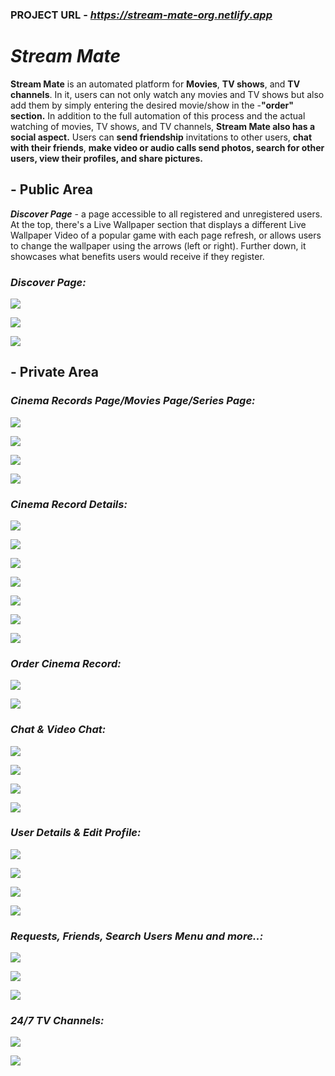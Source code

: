 ### PROJECT URL - __*https://stream-mate-org.netlify.app*__

# __*Stream Mate*__
__Stream Mate__ is an automated platform for __Movies__, __TV shows__, and __TV channels__. In it, users can not only watch any movies and TV shows but also add them by simply entering the desired movie/show in the -__"order" section.__ In addition to the full automation of this process and the actual watching of movies, TV shows, and TV channels, __Stream Mate also has a social aspect.__ Users can __send friendship__ invitations to other users, __chat with their friends__, __make video or audio calls send photos, search for other users, view their profiles, and share pictures.__

## - Public Area

__*Discover Page*__ - a page accessible to all registered and unregistered users. At the top, there's a Live Wallpaper section that displays a different Live Wallpaper Video of a popular game with each page refresh, or allows users to change the wallpaper using the arrows (left or right). Further down, it showcases what benefits users would receive if they register.

### __*Discover Page:*__

![](stream-mate-design/rsz_screenshot_7.webp)

![](stream-mate-design/rsz_screenshot_8.webp)

![](stream-mate-design/Screenshot_9.webp)


## - Private Area

### __*Cinema Records Page/Movies Page/Series Page:*__

![](stream-mate-design/rsz_screenshot_10.webp)

![](stream-mate-design/rsz_screenshot_11.webp)

![](stream-mate-design/rsz_screenshot_12.png)

![](stream-mate-design/rsz_screenshot_13.webp)


### __*Cinema Record Details:*__

![](stream-mate-design/rsz_screenshot_14.webp)

![](stream-mate-design/rsz_screenshot_15.webp)

![](stream-mate-design/rsz_screenshot_16.webp)

![](stream-mate-design/rsz_screenshot_17.webp)

![](stream-mate-design/rsz_screenshot_18.webp)

![](stream-mate-design/rsz_screenshot_19.webp)

![](stream-mate-design/rsz_screenshot_20.webp)

### __*Order Cinema Record:*__

![](stream-mate-design/rsz_screenshot_21.png)

![](stream-mate-design/rsz_screenshot_22.webp)


### __*Chat & Video Chat:*__

![](stream-mate-design/rsz_screenshot_23.webp)

![](stream-mate-design/rsz_screenshot_24.webp)

![](stream-mate-design/rsz_screenshot_25.webp)

![](stream-mate-design/rsz_screenshot_26.webp)


### __*User Details & Edit Profile:*__

![](stream-mate-design/rsz_screenshot_27.webp)

![](stream-mate-design/rsz_screenshot_28.webp)

![](stream-mate-design/rsz_screenshot_29.webp)

![](stream-mate-design/rsz_screenshot_30.webp)

### __*Requests, Friends, Search Users Menu and more..:*__

![](stream-mate-design/rsz_screenshot_31.webp)

![](stream-mate-design/rsz_screenshot_32.png)

![](stream-mate-design/rsz_screenshot_33.webp)

### __*24/7 TV Channels:*__

![](stream-mate-design/rsz_screenshot_34.webp)

![](stream-mate-design/rsz_screenshot_35.webp)








